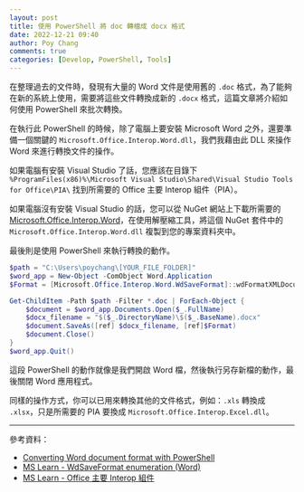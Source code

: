 ```yaml
---
layout: post
title: 使用 PowerShell 將 doc 轉檔成 docx 格式
date: 2022-12-21 09:40
author: Poy Chang
comments: true
categories: [Develop, PowerShell, Tools]
---
```


在整理過去的文件時，發現有大量的 Word 文件是使用舊的 `.doc` 格式，為了能夠在新的系統上使用，需要將這些文件轉換成新的 `.docx` 格式，這篇文章將介紹如何使用 PowerShell 來批次轉換。

在執行此 PowerShell 的時候，除了電腦上要安裝 Microsoft Word 之外，還要準備一個關鍵的 `Microsoft.Office.Interop.Word.dll`，我們我藉由此 DLL 來操作 Word 來進行轉換文件的操作。

如果電腦有安裝 Visual Studio 了話，您應該在目錄下 `%ProgramFiles(x86)%\Microsoft Visual Studio\Shared\Visual Studio Tools for Office\PIA\` 找到所需要的 Office 主要 Interop 組件（PIA）。

如果電腦沒有安裝 Visual Studio 的話，您可以從 NuGet 網站上下載所需要的 [Microsoft.Office.Interop.Word](https://www.nuget.org/packages/Microsoft.Office.Interop.Word)，在使用解壓縮工具，將這個 NuGet 套件中的 `Microsoft.Office.Interop.Word.dll` 複製到您的專案資料夾中。

最後則是使用 PowerShell 來執行轉換的動作。

```powershell
$path = "C:\Users\poychang\[YOUR_FILE_FOLDER]"
$word_app = New-Object -ComObject Word.Application
$Format = [Microsoft.Office.Interop.Word.WdSaveFormat]::wdFormatXMLDocument

Get-ChildItem -Path $path -Filter *.doc | ForEach-Object {
    $document = $word_app.Documents.Open($_.FullName)
    $docx_filename = "$($_.DirectoryName)\$($_.BaseName).docx"
    $document.SaveAs([ref] $docx_filename, [ref]$Format)
    $document.Close()
}
$word_app.Quit()
```

這段 PowerShell 的動作就像是我們開啟 Word 檔，然後執行另存新檔的動作，最後關閉 Word 應用程式。

同樣的操作方式，你可以已用來轉換其他的文件格式，例如：`.xls` 轉換成 `.xlsx`，只是所需要的 PIA 要換成 `Microsoft.Office.Interop.Excel.dll`。

---

參考資料：

* [Converting Word document format with PowerShell](https://steveknutson.blog/2021/06/09/converting-word-document-format-with-powershell/)
* [MS Learn - WdSaveFormat enumeration (Word)](https://learn.microsoft.com/en-us/office/vba/api/word.wdsaveformat?WT.mc_id=DT-MVP-5003022)
* [MS Learn - Office 主要 Interop 組件](https://learn.microsoft.com/zh-tw/visualstudio/vsto/office-primary-interop-assemblies?WT.mc_id=DT-MVP-5003022)
